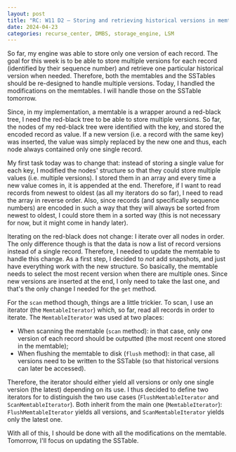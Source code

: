 ```yaml
---
layout: post
title: "RC: W11 D2 — Storing and retrieving historical versions in memtables"
date: 2024-04-23
categories: recurse_center, DMBS, storage_engine, LSM
---
```


So far, my engine was able to store only one version of each record.
The goal for this week is to be able to store multiple versions for each record (identified by their sequence number)
and retrieve one particular historical version when needed.
Therefore, both the memtables and the SSTables should be re-designed to handle multiple versions.
Today, I handled the modifications on the memtables. I will handle those on the SSTable tomorrow.

Since, in my implementation, a memtable is a wrapper around a red-black tree, I need the red-black tree to be able to
store multiple versions.
So far, the nodes of my red-black tree were identified with the key, and stored the encoded record as value.
If a new version (i.e. a record with the same key) was inserted, the value was simply replaced by the new one and thus,
each node always contained only one single record.

My first task today was to change that: instead of storing a single value for each key, I modified the nodes' structure
so that they could store multiple values (i.e. multiple versions).
I stored them in an array and every time a new value comes in, it is appended at the end.
Therefore, if I want to read records from newest to oldest (as all my iterators do so far), I need to read the array in
reverse order. Also, since records (and specifically sequence numbers) are encoded in such a way that they will always
be sorted from newest to oldest, I could store them in a sorted way (this is not necessary for now, but it might come in
handy later).

Iterating on the red-black does not change: I iterate over all nodes in order.
The only difference though is that the data is now a list of record versions instead of a single record.
Therefore, I needed to update the memtable to handle this change.
As a first step, I decided to _not_ add snapshots, and just have everything work with the new structure.
So basically, the memtable needs to select the most recent version when there are multiple ones.
Since new versions are inserted at the end, I only need to take the last one, and that's the only change I needed for
the `get` method.

For the `scan` method though, things are a little trickier.
To scan, I use an iterator (the `MemtableIterator`) which, so far, read all records in order to iterate.
The `MemtableIterator` was used at two places:

- When scanning the memtable (`scan` method): in that case, only one version of each record should be outputted (the
  most recent one stored in the memtable);
- When flushing the memtable to disk (`flush` method): in that case, all versions need to be written to the SSTable (so
  that historical versions can later be accessed).

Therefore, the iterator should either yield all versions or only one single version (the latest) depending on its use.
I thus decided to define two iterators for to distinguish the two use cases (`FlushMemtableIterator`
and `ScanMemtableIterator`).
Both inherit from the main one (`MemtableIterator`): `FlushMemtableIterator` yields all versions,
and `ScanMemtableIterator` yields only the latest one.

With all of this, I should be done with all the modifications on the memtable.
Tomorrow, I'll focus on updating the SSTable.
